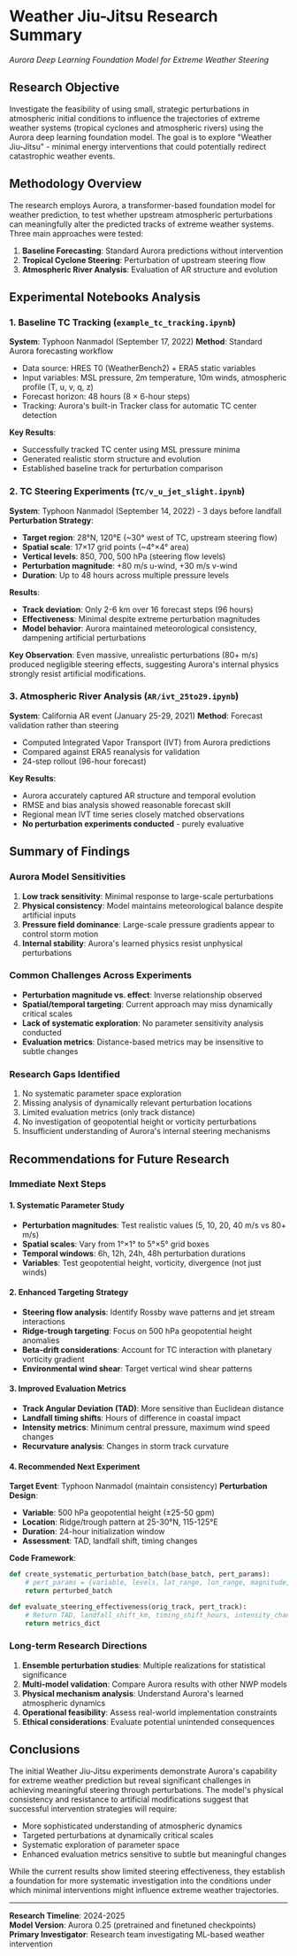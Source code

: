 # Weather Jiu-Jitsu Research Summary
*Aurora Deep Learning Foundation Model for Extreme Weather Steering*

## Research Objective
Investigate the feasibility of using small, strategic perturbations in atmospheric initial conditions to influence the trajectories of extreme weather systems (tropical cyclones and atmospheric rivers) using the Aurora deep learning foundation model. The goal is to explore "Weather Jiu-Jitsu" - minimal energy interventions that could potentially redirect catastrophic weather events.

## Methodology Overview
The research employs Aurora, a transformer-based foundation model for weather prediction, to test whether upstream atmospheric perturbations can meaningfully alter the predicted tracks of extreme weather systems. Three main approaches were tested:

1. **Baseline Forecasting**: Standard Aurora predictions without intervention
2. **Tropical Cyclone Steering**: Perturbation of upstream steering flow
3. **Atmospheric River Analysis**: Evaluation of AR structure and evolution

## Experimental Notebooks Analysis

### 1. Baseline TC Tracking (`example_tc_tracking.ipynb`)

**System**: Typhoon Nanmadol (September 17, 2022)
**Method**: Standard Aurora forecasting workflow
- Data source: HRES T0 (WeatherBench2) + ERA5 static variables  
- Input variables: MSL pressure, 2m temperature, 10m winds, atmospheric profile (T, u, v, q, z)
- Forecast horizon: 48 hours (8 × 6-hour steps)
- Tracking: Aurora's built-in Tracker class for automatic TC center detection

**Key Results**:
- Successfully tracked TC center using MSL pressure minima
- Generated realistic storm structure and evolution
- Established baseline track for perturbation comparison

### 2. TC Steering Experiments (`TC/v_u_jet_slight.ipynb`)

**System**: Typhoon Nanmadol (September 14, 2022) - 3 days before landfall
**Perturbation Strategy**:
- **Target region**: 28°N, 120°E (~30° west of TC, upstream steering flow)
- **Spatial scale**: 17×17 grid points (~4°×4° area)
- **Vertical levels**: 850, 700, 500 hPa (steering flow levels)
- **Perturbation magnitude**: +80 m/s u-wind, +30 m/s v-wind
- **Duration**: Up to 48 hours across multiple pressure levels

**Results**:
- **Track deviation**: Only 2-6 km over 16 forecast steps (96 hours)
- **Effectiveness**: Minimal despite extreme perturbation magnitudes
- **Model behavior**: Aurora maintained meteorological consistency, dampening artificial perturbations

**Key Observation**: Even massive, unrealistic perturbations (80+ m/s) produced negligible steering effects, suggesting Aurora's internal physics strongly resist artificial modifications.

### 3. Atmospheric River Analysis (`AR/ivt_25to29.ipynb`)

**System**: California AR event (January 25-29, 2021)
**Method**: Forecast validation rather than steering
- Computed Integrated Vapor Transport (IVT) from Aurora predictions
- Compared against ERA5 reanalysis for validation
- 24-step rollout (96-hour forecast)

**Key Results**:
- Aurora accurately captured AR structure and temporal evolution
- RMSE and bias analysis showed reasonable forecast skill
- Regional mean IVT time series closely matched observations
- **No perturbation experiments conducted** - purely evaluative

## Summary of Findings

### Aurora Model Sensitivities
1. **Low track sensitivity**: Minimal response to large-scale perturbations
2. **Physical consistency**: Model maintains meteorological balance despite artificial inputs  
3. **Pressure field dominance**: Large-scale pressure gradients appear to control storm motion
4. **Internal stability**: Aurora's learned physics resist unphysical perturbations

### Common Challenges Across Experiments
- **Perturbation magnitude vs. effect**: Inverse relationship observed
- **Spatial/temporal targeting**: Current approach may miss dynamically critical scales
- **Lack of systematic exploration**: No parameter sensitivity analysis conducted
- **Evaluation metrics**: Distance-based metrics may be insensitive to subtle changes

### Research Gaps Identified
1. No systematic parameter space exploration
2. Missing analysis of dynamically relevant perturbation locations
3. Limited evaluation metrics (only track distance)
4. No investigation of geopotential height or vorticity perturbations
5. Insufficient understanding of Aurora's internal steering mechanisms

## Recommendations for Future Research

### Immediate Next Steps

#### 1. Systematic Parameter Study
- **Perturbation magnitudes**: Test realistic values (5, 10, 20, 40 m/s vs 80+ m/s)
- **Spatial scales**: Vary from 1°×1° to 5°×5° grid boxes
- **Temporal windows**: 6h, 12h, 24h, 48h perturbation durations
- **Variables**: Test geopotential height, vorticity, divergence (not just winds)

#### 2. Enhanced Targeting Strategy
- **Steering flow analysis**: Identify Rossby wave patterns and jet stream interactions
- **Ridge-trough targeting**: Focus on 500 hPa geopotential height anomalies
- **Beta-drift considerations**: Account for TC interaction with planetary vorticity gradient
- **Environmental wind shear**: Target vertical wind shear patterns

#### 3. Improved Evaluation Metrics
- **Track Angular Deviation (TAD)**: More sensitive than Euclidean distance
- **Landfall timing shifts**: Hours of difference in coastal impact
- **Intensity metrics**: Minimum central pressure, maximum wind speed changes
- **Recurvature analysis**: Changes in storm track curvature

#### 4. Recommended Next Experiment

**Target Event**: Typhoon Nanmadol (maintain consistency)
**Perturbation Design**:
- **Variable**: 500 hPa geopotential height (±25-50 gpm)
- **Location**: Ridge/trough pattern at 25-30°N, 115-125°E
- **Duration**: 24-hour initialization window
- **Assessment**: TAD, landfall shift, timing changes

**Code Framework**:
```python
def create_systematic_perturbation_batch(base_batch, pert_params):
    # pert_params = {variable, levels, lat_range, lon_range, magnitude, duration}
    return perturbed_batch

def evaluate_steering_effectiveness(orig_track, pert_track):
    # Return TAD, landfall_shift_km, timing_shift_hours, intensity_change
    return metrics_dict
```

### Long-term Research Directions

1. **Ensemble perturbation studies**: Multiple realizations for statistical significance
2. **Multi-model validation**: Compare Aurora results with other NWP models
3. **Physical mechanism analysis**: Understand Aurora's learned atmospheric dynamics
4. **Operational feasibility**: Assess real-world implementation constraints
5. **Ethical considerations**: Evaluate potential unintended consequences

## Conclusions

The initial Weather Jiu-Jitsu experiments demonstrate Aurora's capability for extreme weather prediction but reveal significant challenges in achieving meaningful steering through perturbations. The model's physical consistency and resistance to artificial modifications suggest that successful intervention strategies will require:

- More sophisticated understanding of atmospheric dynamics
- Targeted perturbations at dynamically critical scales
- Systematic exploration of parameter space
- Enhanced evaluation metrics sensitive to subtle but meaningful changes

While the current results show limited steering effectiveness, they establish a foundation for more systematic investigation into the conditions under which minimal interventions might influence extreme weather trajectories.

---

**Research Timeline**: 2024-2025  
**Model Version**: Aurora 0.25 (pretrained and finetuned checkpoints)  
**Primary Investigator**: Research team investigating ML-based weather intervention